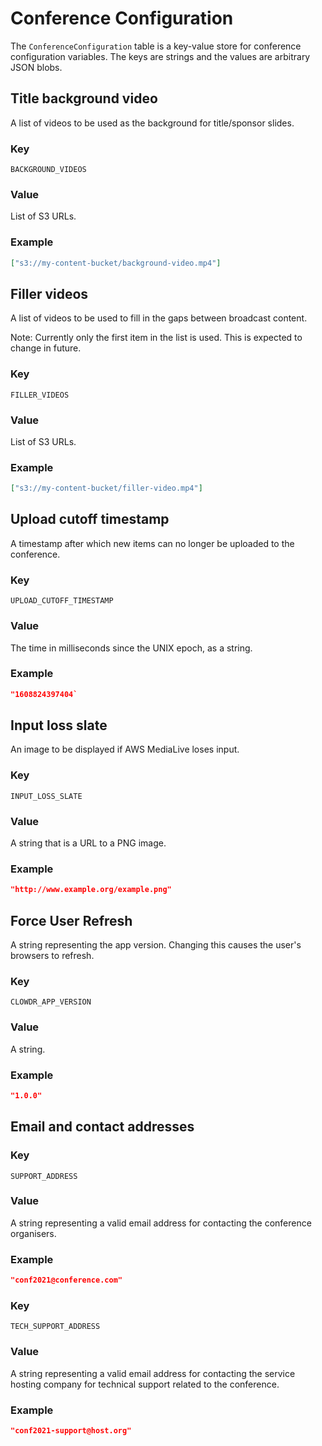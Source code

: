 # Conference Configuration

The `ConferenceConfiguration` table is a key-value store for conference configuration variables. The keys are strings and the values are arbitrary JSON blobs.

## Title background video

A list of videos to be used as the background for title/sponsor slides.

### Key

`BACKGROUND_VIDEOS`

### Value

List of S3 URLs.

### Example

```json
["s3://my-content-bucket/background-video.mp4"]
```

## Filler videos

A list of videos to be used to fill in the gaps between broadcast content.

Note: Currently only the first item in the list is used. This is expected to change in future.

### Key

`FILLER_VIDEOS`

### Value

List of S3 URLs.

### Example

```json
["s3://my-content-bucket/filler-video.mp4"]
```

## Upload cutoff timestamp

A timestamp after which new items can no longer be uploaded to the conference.

### Key

`UPLOAD_CUTOFF_TIMESTAMP`

### Value

The time in milliseconds since the UNIX epoch, as a string.

### Example

```json
"1608824397404`
```

## Input loss slate

An image to be displayed if AWS MediaLive loses input.

### Key

`INPUT_LOSS_SLATE`

### Value

A string that is a URL to a PNG image.

### Example

```json
"http://www.example.org/example.png"
```

## Force User Refresh

A string representing the app version. Changing this causes the user's browsers to refresh.

### Key

`CLOWDR_APP_VERSION`

### Value

A string.

### Example

```json
"1.0.0"
```

## Email and contact addresses

### Key

`SUPPORT_ADDRESS`

### Value

A string representing a valid email address for contacting the conference organisers.

### Example

```json
"conf2021@conference.com"
```

### Key

`TECH_SUPPORT_ADDRESS`

### Value

A string representing a valid email address for contacting the service hosting company for technical support related to the conference.

### Example

```json
"conf2021-support@host.org"
```
